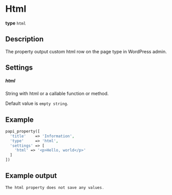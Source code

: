 # Html

**type** `html`

## Description

The property output custom html row on the page type in WordPress admin.

## Settings

##### html

String with html or a callable function or method.

Default value is `empty string`.

## Example

```php
papi_property([
  'title'    => 'Information',
  'type'     => 'html',
  'settings' => [
    'html' => '<p>Hello, world</p>'
  ]
])
```

## Example output

```php
The html property does not save any values.
```
